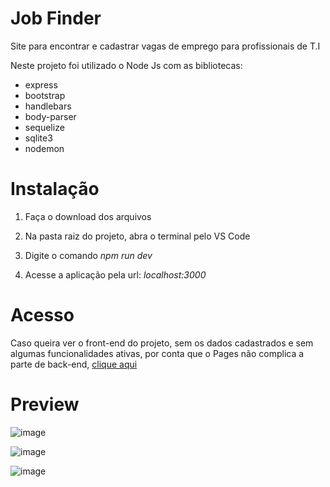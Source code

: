 # Job Finder
Site para encontrar e cadastrar vagas de emprego para profissionais de T.I 

Neste projeto foi utilizado o Node Js com as bibliotecas:

- express
- bootstrap
- handlebars
- body-parser
- sequelize
- sqlite3
- nodemon

# Instalação
1. Faça o download dos arquivos

2. Na pasta raiz do projeto, abra o terminal pelo VS Code

3. Digite o comando *npm run dev*

4. Acesse a aplicação pela url: *localhost:3000*

# Acesso 
Caso queira ver o front-end do projeto, sem os dados cadastrados e sem algumas funcionalidades ativas, por conta que o Pages não complica a parte de back-end, [clique aqui](https://giovane-f16.github.io/job-finder/)

# Preview

![image](https://user-images.githubusercontent.com/63614241/172390649-b067a433-1fc0-4208-8460-323838c3ce74.png)

![image](https://user-images.githubusercontent.com/63614241/172390899-a01db0f7-f144-4440-9d28-6ffea26df9cb.png)

![image](https://user-images.githubusercontent.com/63614241/172391197-c106b67b-b807-429a-ae17-f631c409685e.png)
